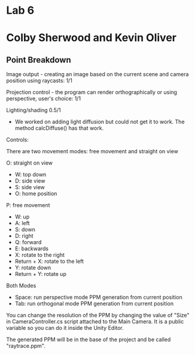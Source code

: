 # Lab 6
# Colby Sherwood and Kevin Oliver

## Point Breakdown
Image output - creating an image based on the current scene and camera position
using raycasts: 1/1

Projection control - the program can render orthographically or using perspective,
user's choice: 1/1

Lighting/shading 0.5/1
- We worked on adding light diffusion but could not get it to work. The method calcDiffuse() has that work.

Controls:

There are two movement modes: free movement and straight on view

O: straight on view
- W: top down
- D: side view
- S: side view
- O: home position

P: free movement
- W: up
- A: left
- S: down
- D: right
- Q: forward
- E: backwards
- X: rotate to the right
- Return + X: rotate to the left
- Y: rotate down
- Return + Y: rotate up

Both Modes
- Space: run perspective mode PPM generation from current position
- Tab: run orthogonal mode PPM generation from current position

You can change the resolution of the PPM by changing the value of "Size" in CameraController.cs script attached to the Main Camera. It is a public variable so you can do it inside the Unity Editor.

The generated PPM will be in the base of the project and be called "raytrace.ppm". 
